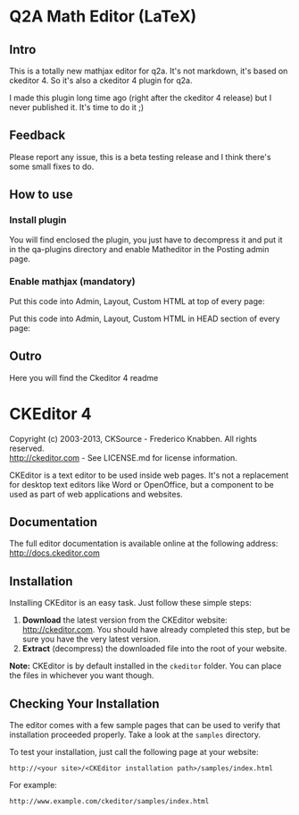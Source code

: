Q2A Math Editor (LaTeX)
=======================

## Intro

This is a totally new mathjax editor for q2a. It's not markdown, it's based on ckeditor 4. So it's also a ckeditor 4 plugin for q2a. 

I made this plugin long time ago (right after the ckeditor 4 release) but I never published it.
It's time to do it ;)


## Feedback

Please report any issue, this is a beta testing release and I think there's some small fixes to do.


## How to use 

### Install plugin 
You will find enclosed the plugin, you just have to decompress it and put it in the qa-plugins directory and enable Matheditor in the Posting admin page.


### Enable mathjax (mandatory)

Put this code into Admin, Layout, Custom HTML at top of every page:

<script type="text/x-mathjax-config"> MathJax.Hub.Config({ extensions: ["tex2jax.js"], jax: ["input/TeX","output/HTML-CSS"], tex2jax: {inlineMath: [["$","$"],["\\(","\\)"]]}, TeX: { extensions: ["AMSmath.js","AMSsymbols.js"]} }); </script>

Put this code into Admin, Layout, Custom HTML in HEAD section of every page:

<script type="text/javascript" src="http://cdn.mathjax.org/mathjax/latest/MathJax.js?config=TeX-AMS-MML_HTMLorMML"> </script>


## Outro 

Here you will find the Ckeditor 4 readme




CKEditor 4
==========

Copyright (c) 2003-2013, CKSource - Frederico Knabben. All rights reserved.  
http://ckeditor.com - See LICENSE.md for license information.

CKEditor is a text editor to be used inside web pages. It's not a replacement
for desktop text editors like Word or OpenOffice, but a component to be used as
part of web applications and websites.

## Documentation

The full editor documentation is available online at the following address:
http://docs.ckeditor.com

## Installation

Installing CKEditor is an easy task. Just follow these simple steps:

 1. **Download** the latest version from the CKEditor website:
    http://ckeditor.com. You should have already completed this step, but be
    sure you have the very latest version.
 2. **Extract** (decompress) the downloaded file into the root of your website.

**Note:** CKEditor is by default installed in the `ckeditor` folder. You can
place the files in whichever you want though.

## Checking Your Installation

The editor comes with a few sample pages that can be used to verify that
installation proceeded properly. Take a look at the `samples` directory.

To test your installation, just call the following page at your website:

	http://<your site>/<CKEditor installation path>/samples/index.html

For example:

	http://www.example.com/ckeditor/samples/index.html
